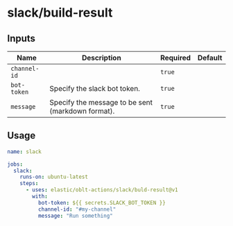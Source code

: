 # <!--name-->slack/build-result<!--/name-->

## Inputs
<!--inputs-->
| Name         | Description                                       | Required | Default |
|--------------|---------------------------------------------------|----------|---------|
| `channel-id` |                                                   | `true`   | ` `     |
| `bot-token`  | Specify the slack bot token.                      | `true`   | ` `     |
| `message`    | Specify the message to be sent (markdown format). | `true`   | ` `     |
<!--/inputs-->

## Usage

<!--usage action="elastic/oblt-actions/slack/build-result" version="env:VERSION"-->
```yaml
name: slack

jobs:
  slack:
    runs-on: ubuntu-latest
    steps:
      - uses: elastic/oblt-actions/slack/buld-result@v1
        with:
          bot-token: ${{ secrets.SLACK_BOT_TOKEN }}
          channel-id: "#my-channel"
          message: "Run something"
```
<!--/usage-->
